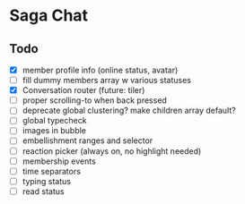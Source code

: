 # Saga Chat

## Todo

- [x] member profile info (online status, avatar)
- [ ] fill dummy members array w various statuses
- [x] Conversation router (future: tiler)
- [ ] proper scrolling-to when back pressed
- [ ] deprecate global clustering? make children array default?
- [ ] global typecheck
- [ ] images in bubble
- [ ] embellishment ranges and selector
- [ ] reaction picker (always on, no highlight needed)
- [ ] membership events
- [ ] time separators
- [ ] typing status
- [ ] read status
